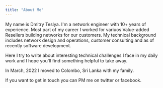 ```yaml
---
title: "About Me"
---
```


My name is Dmitry Teslya. I'm a network engineer with 10+ years of experience. Most part of my career I worked for variuos Value-added Resellers building networks for our customers. My technical background includes network design and operations, customer consulting and as of recently software development.

Here I try to write about interesting technical challenges I face in my daily work and I hope you'll find something helpful to take away.

In March, 2022 I moved to Colombo, Sri Lanka with my family.

If you want to get in touch you can PM me on twitter or facebook.
